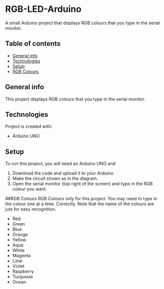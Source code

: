 # RGB-LED-Arduino
A small Arduino project that displays RGB colours that you type in the serial monitor.


## Table of contents
* [General info](#general-info)
* [Technologies](#technologies)
* [Setup](#setup)
* [RGB Colours](#RGB-colours)

## General info
This project displays RGB colours that you type in the serial monitor.
	
## Technologies
Project is created with:
* Arduino UNO
	
## Setup
To run this project, you will need an Arduino UNO and 
1. Download the code and upload it to your Arduino.
2. Make the circuit shown as in the diagram.
3. Open the serial monitor (top right of the screen) and type in the RGB colour you want.

##RGB Colours
RGB Colours only for this project. You may need to type in the colour one at a time. Correctly. Note that the name of the colours are just for easy recognition.

* Red
* Green
* Blue
* Orange
* Yellow
* Aqua
* White
* Magenta
* Lime
* Violet
* Raspberry
* Turquoise
* Ocean
